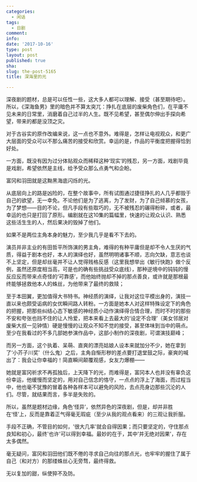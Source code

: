 ```yaml
---
categories:
  - 闲话
tags:
  - 日剧
comment: 
info: 
date: '2017-10-16'
type: post
layout: post
published: true
sha: 
slug: the-post-5165
title: 深海里的光

---
```

深夜剧的题材，总是可以任性一些，这大多人都可以理解、接受（甚至期待吧）。所以，《深海鱼男》里的暗色并不算太突兀：挣扎在底层的废柴角色们，在平庸不见未来的日常里，消磨着自己过半的人生。既不见希望，甚至偶尔伸出手探向希望，带来的都是没顶之灾。

对于古谷实的原作改编来说，这一点也不意外。难得是，怎样让电视观众，和更广大层面的受众可以不那么痛苦的接受和欣赏。幸运的是，作品的平衡度把握得恰到好处。

一方面，既没有因为过分体贴观众而稀释这种‘现实’的残忍，另一方面，戏剧毕竟是戏剧，希望依然是主线，给予受众那么点勇气和企盼。

富冈和羽田就是这黝黑海底闪烁的光。

从底层向上的路是凶险的，在整个故事中，所有试图通过捷径挣扎的人几乎都毁于自己的欲望，无一幸免。不论他们是为了逃离，为了发财，为了自己倾慕的女孩，为了梦想——目的不论，但凡手段有些取巧的，无不被残忍的碾得粉碎，或者，最幸运的也只是打回了原形。编剧就在这10集的篇幅里，快速的让观众认识、熟悉这些活生生的人，然后果决的毁掉了他们。

如果不是两位主角本身的魅力，至少我几乎是看不下去的。

演员并非主业的有田哲平所饰演的男主角，难得的有种平庸但是却不令人生厌的气质，得益于剧本也好，本人的演绎也好，虽然明明诸事不顺，志向欠缺，意志也谈不上坚定，但是却丝毫并不让人觉得贱格反感（这里我想举出《敏行快跑》做个反例，虽然还原度相当高，可是也的确有些挑战受众底线），那种逆境中的钝钝的慢反应反而带来点奇怪的‘可靠感’，而他始终抛却不掉的那点善良，或许就是那根最终能够拯救他本人的蛛丝，为他带来了最终的救赎；

至于本田翼，更加值得大书特书。神经质的演绎，让我对这位平模出身的，演技一直以来也颇受诟病的女优瞬间路人转粉。一方面是她本人对这样特殊设定下的角色的把握，把那些纠结心态下敏感的神经质小动作演绎得合情合理，而时不时的那些不安和夸张也挡不住的让人怜爱，把本来看上去最大的‘设定不合理’（美女邻居对废柴大叔一见钟情）硬是慢慢的让观众不知不觉的接受，甚至体味到当中的萌点。至少在我看过的不多几部她参演作品中，这部小制作的深夜剧，可谓演技巅峰；

而另一方面，这个执着、呆萌、直爽的漂亮姑娘人设本来就加分不少，她在拿到了‘小芥子川奖’（什么鬼）之后，主角自惭形秽的差点要打退堂鼓之际，豪爽的喊出了：我会让你幸福的！简直瞬间颠覆观感，女友力爆棚——

她就是富冈祈求不再孤独后，上天降下的光，而难得是，富冈本人也并没有辜负这份幸运，他缓慢而坚定的，用对自己信念的恪守，一点点的浮上了海面，而过程当中，他也毫不犹豫的冒着各种各样本可以避免的风险，去点亮身边那些沉沦的人们。尽管，就结果而言，多半是失败的。

所以，虽然是题材边缘，角色‘怪异’，依然异色的深夜剧，但是，却并非胜在‘怪’上，反而是靠着正气得毫无瑕疵（至少从我的观点看来）的三观让我折服。

手段不正确，不管目的如何，'很大几率'就会自得因果；而只要坚定的，守住那点良知和初心，最终'也许'可以得到幸福。最妙的在于，其中'并无绝对因果'，存在太多偶然。

毫无疑问，富冈和羽田他们既不倦的寻求自己向往的那点光，也牢牢的握住了属于自己（和对方）的那缕蛛丝心无旁骛，最终得救。

无以复加的甜，纵使猝不及防。